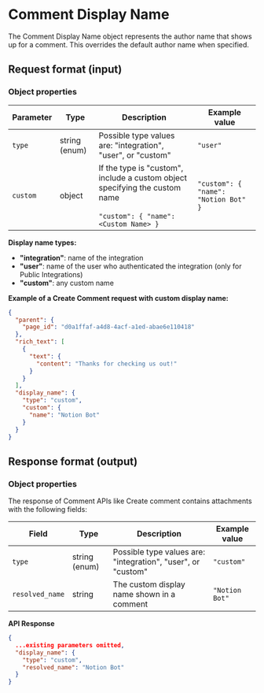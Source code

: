 # Comment Display Name

The Comment Display Name object represents the author name that shows up for a comment. This overrides the default author name when specified.

## Request format (input)

### Object properties

| Parameter | Type | Description | Example value |
|-----------|------|-------------|---------------|
| `type` | string (enum) | Possible type values are: "integration", "user", or "custom" | `"user"` |
| `custom` | object | If the type is "custom", include a custom object specifying the custom name<br><br>`"custom": { "name": <Custom Name> }` | `"custom": { "name": "Notion Bot" }` |

**Display name types:**
- **"integration"**: name of the integration
- **"user"**: name of the user who authenticated the integration (only for Public Integrations)
- **"custom"**: any custom name

**Example of a Create Comment request with custom display name:**

```json
{
  "parent": {
    "page_id": "d0a1ffaf-a4d8-4acf-a1ed-abae6e110418"
  },
  "rich_text": [
    {
      "text": {
        "content": "Thanks for checking us out!"
      }
    }
  ],
  "display_name": {
    "type": "custom",
    "custom": {
      "name": "Notion Bot"
    }
  }
}
```

## Response format (output)

### Object properties

The response of Comment APIs like Create comment contains attachments with the following fields:

| Field | Type | Description | Example value |
|-------|------|-------------|---------------|
| `type` | string (enum) | Possible type values are: "integration", "user", or "custom" | `"custom"` |
| `resolved_name` | string | The custom display name shown in a comment | `"Notion Bot"` |

**API Response**

```json
{
  ...existing parameters omitted,
  "display_name": {
    "type": "custom",
    "resolved_name": "Notion Bot"
  }
}
```